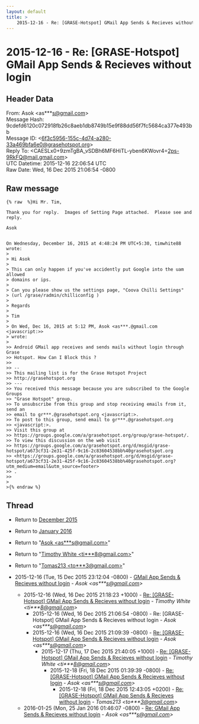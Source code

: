 ```yaml
---
layout: default
title: >
    2015-12-16 - Re: [GRASE-Hotspot] GMail App Sends & Recieves without login
---
```


# 2015-12-16 - Re: [GRASE-Hotspot] GMail App Sends & Recieves without login

## Header Data

From: Asok \<as***s@gmail.com\><br>
Message Hash: 9cdefd6120c072918fb26c8aeb1db8749b15e9f88dd56f7fc5684ca377e493bb<br>
Message ID: \<6f3c5956-155c-4d74-a280-33a469bfa6e0@grasehotspot.org\><br>
Reply To: \<CAESLx0+9zmTgBA_vSDBh6MF6HiTL-yben6KWovr4=2ps-9RkFQ@mail.gmail.com\><br>
UTC Datetime: 2015-12-16 22:06:54 UTC<br>
Raw Date: Wed, 16 Dec 2015 21:06:54 -0800<br>

## Raw message

```
{% raw  %}Hi Mr. Tim,

Thank you for reply.  Images of Setting Page attached.  Please see and 
reply.

Asok


On Wednesday, December 16, 2015 at 4:48:24 PM UTC+5:30, timwhite88 wrote:
>
> Hi Asok
>
> This can only happen if you've accidently put Google into the uam allowed 
> domains or ips.
>
> Can you please show us the settings page, "Coova Chilli Settings" 
> (url /grase/radmin/chilliconfig )
>
> Regards
>
> Tim
>
> On Wed, Dec 16, 2015 at 5:12 PM, Asok <as***.@gmail.com <javascript:>> 
> wrote:
>
>> Android GMail app receives and sends mails without login through Grase 
>> Hotspot. How Can I Block this ?
>>
>> -- 
>> This mailing list is for the Grase Hotspot Project 
>> http://grasehotspot.org
>> --- 
>> You received this message because you are subscribed to the Google Groups 
>> "Grase Hotspot" group.
>> To unsubscribe from this group and stop receiving emails from it, send an 
>> email to gr***.@grasehotspot.org <javascript:>.
>> To post to this group, send email to gr***.@grasehotspot.org 
>> <javascript:>.
>> Visit this group at 
>> https://groups.google.com/a/grasehotspot.org/group/grase-hotspot/.
>> To view this discussion on the web visit 
>> https://groups.google.com/a/grasehotspot.org/d/msgid/grase-hotspot/a673cf31-2e31-425f-9c16-2c83604538bb%40grasehotspot.org 
>> <https://groups.google.com/a/grasehotspot.org/d/msgid/grase-hotspot/a673cf31-2e31-425f-9c16-2c83604538bb%40grasehotspot.org?utm_medium=email&utm_source=footer>
>> .
>>
>
>{% endraw %}
```

## Thread

+ Return to [December 2015](/archive/2015/12)
+ Return to [January 2016](/archive/2016/01)

+ Return to "[Asok <as***s<span>@</span>gmail.com>](/authors/as___s_at_gmail_com)"
+ Return to "[Timothy White <ti***8<span>@</span>gmail.com>](/authors/ti___8_at_gmail_com)"
+ Return to "[Tomas213 <to***3<span>@</span>gmail.com>](/authors/to___3_at_gmail_com)"

+ 2015-12-16 (Tue, 15 Dec 2015 23:12:04 -0800) - [GMail App Sends & Recieves without login](/archive/2015/12/aabe809e76e73894737846a5576a6a2d1cb4246c15c29892979308fadb1b53d5) - _Asok \<as***s@gmail.com\>_
  + 2015-12-16 (Wed, 16 Dec 2015 21:18:23 +1000) - [Re: [GRASE-Hotspot] GMail App Sends & Recieves without login](/archive/2015/12/f6e8a47a849491e5cea12da6efbb768833e48ead9dda24b092a2a1be2221504b) - _Timothy White \<ti***8@gmail.com\>_
    + 2015-12-16 (Wed, 16 Dec 2015 21:06:54 -0800) - Re: [GRASE-Hotspot] GMail App Sends & Recieves without login - _Asok \<as***s@gmail.com\>_
    + 2015-12-16 (Wed, 16 Dec 2015 21:09:39 -0800) - [Re: [GRASE-Hotspot] GMail App Sends & Recieves without login](/archive/2015/12/5cfd4d89189429d0c6fd06f79df84b6d8d278911f83fa07c4cca945e87c0ee38) - _Asok \<as***s@gmail.com\>_
      + 2015-12-17 (Thu, 17 Dec 2015 21:40:05 +1000) - [Re: [GRASE-Hotspot] GMail App Sends & Recieves without login](/archive/2015/12/987de4bd892179ef8fd9b58f7e5ed53d929eebb3a356773abdb4495f277908cc) - _Timothy White \<ti***8@gmail.com\>_
        + 2015-12-18 (Fri, 18 Dec 2015 01:39:39 -0800) - [Re: [GRASE-Hotspot] GMail App Sends & Recieves without login](/archive/2015/12/0c0837372bb5ed889ab40671f5ce6df8e430109d9a40fc7a251b8f48fc91c5a7) - _Asok \<as***s@gmail.com\>_
          + 2015-12-18 (Fri, 18 Dec 2015 12:43:05 +0200) - [Re: [GRASE-Hotspot] GMail App Sends & Recieves without login](/archive/2015/12/c2ec89436772dcb9f0b0fc2eee661edebd0635602bb95eb9753f9780e5d19956) - _Tomas213 \<to***3@gmail.com\>_
  + 2016-01-25 (Mon, 25 Jan 2016 01:46:07 -0800) - [Re: GMail App Sends & Recieves without login](/archive/2016/01/28993a3ad3818535e993f0a411e5fce3aa10a2731513b25cd1880a83b15ae92c) - _Asok \<as***s@gmail.com\>_

